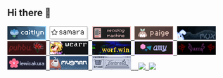 ## Hi there 👋

<head>
	<link rel="stylesheet" href"88x31/buttons.css">
</head>
<kbd align="center">
<a href="https://caitlyn.moe/">
			<img
				src="88x31/buttons/caitlyn88x31.png"
			/>
		</a>
	<a href="https://khcrysalis.dev/">
			<img
				src="88x31/buttons/samara88x31.png"
			/>
		</a>
	<a href="https://vendicated.dev/">
			<img
				src="88x31/buttons/ven88x31.gif"
			/>
		</a>
		<a href="https://codeberg.org/paige">
			<img
				src="88x31/buttons/paige88x31.gif"
			/>
		</a>
	<a href="https://acpi.at/">
			<img
				src="88x31/buttons/livia88x31.gif"
			/>
		</a>
		<a href="https://github.com/puhboo">
			<img
				src="88x31/buttons/puhbu88x31.gif"
			/>
		</a>
	<a href="https://wearr.dev/">
			<img
				src="88x31/buttons/wear88x31.gif"
			/>
		</a>
		<a href="https://worf.win/">
			<img
				src="88x31/buttons/worf88x31.gif"
			/>
		</a>
		<a href="https://amy.rip/">
			<img
				src="88x31/buttons/amy88x31.png"
			/>
		</a>
		<a href="https://lumina0machina.github.io/">
			<img
				src="88x31/buttons/lumina88x31.png"
			/>	
		</a>
		<a href="https://lewisakura.moe/">
			<img
				src="88x31/buttons/lewisakura88x31.png"
			/>	
		</a>
	<a href="https://mugman.tech/">
			<img
				src="88x31/buttons/mugman88x31.gif"
			/>
		</a>
	<a href="https://panbread.codeberg.page/">
			<img
				src="88x31/buttons/panbread88x31.png"
			/>
		</a>
		<a href="https://github.com/rniii">
			<img
			/>
		</a>
	<a href="https://nin0.dev" rel="nofollow">
			<img
				src="https://files.nin0.dev/88x31.png"
			/>
		</a>
		<a href="https://uncutified.moe" rel="nofollow">
			<img
				src="https://uncutified.moe/88x31.gif"
			/>
		</a>
</kbd>
